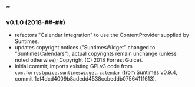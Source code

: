 ### ~

### v0.1.0 (2018-##-##)
* refactors "Calendar Integration" to use the ContentProvider supplied by Suntimes.
* updates copyright notices ("SuntimesWidget" changed to "SuntimesCalendars"), actual copyrights remain unchange (unless noted otherwise); Copyright (C) 2018 Forrest Guice).
* initial commit; imports existing GPLv3 code from `com.forrestguice.suntimeswidget.calendar` (from Suntimes v0.9.4, commit 1ef4dcd4009b8adedd4538ccbeddb07564111613).

